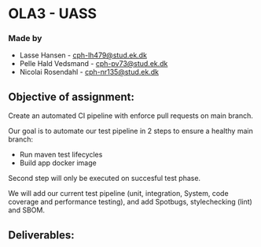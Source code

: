 # OLA3 - UASS

### Made by

- Lasse Hansen - cph-lh479@stud.ek.dk
- Pelle Hald Vedsmand - cph-pv73@stud.ek.dk
- Nicolai Rosendahl - cph-nr135@stud.ek.dk


## Objective of assignment: 
Create an automated CI pipeline with enforce pull requests on main branch.

Our goal is to automate our test pipeline in 2 steps to ensure a healthy main branch:

- Run maven test lifecycles
- Build app docker image

Second step will only be executed on succesful test phase.

We will add our current test pipeline (unit, integration, System, code coverage and performance testing),
and add Spotbugs, stylechecking (lint) and SBOM.

## Deliverables: 

